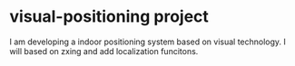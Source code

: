 visual-positioning project
=====

I am developing a indoor positioning system based on visual technology. I will based on zxing and add localization funcitons.
